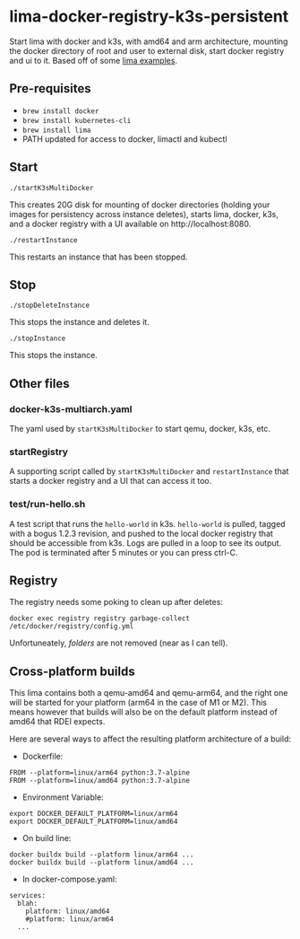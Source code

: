 # lima-docker-registry-k3s-persistent
Start lima with docker and k3s, with amd64 and arm architecture, mounting the docker directory of root and user to external disk, start docker registry and ui to it. Based off of some [lima examples](https://github.com/lima-vm/lima/tree/master/examples).

## Pre-requisites
* `brew install docker`
* `brew install kubernetes-cli`
* `brew install lima`
* PATH updated for access to docker, limactl and kubectl

## Start
`./startK3sMultiDocker`

This creates 20G disk for mounting of docker directories (holding your images for persistency across instance deletes), starts lima, docker, k3s, and a docker registry with a UI available on http://localhost:8080.

`./restartInstance`

This restarts an instance that has been stopped.

## Stop
`./stopDeleteInstance`

This stops the instance and deletes it.

`./stopInstance`

This stops the instance.

## Other files
### docker-k3s-multiarch.yaml
The yaml used by `startK3sMultiDocker` to start qemu, docker, k3s, etc.
### startRegistry
A supporting script called by `startK3sMultiDocker` and `restartInstance` that starts a docker registry and a UI that can access it too.
### test/run-hello.sh
A test script that runs the `hello-world` in k3s. `hello-world` is pulled, tagged with a bogus 1.2.3 revision, and pushed to the local docker registry that should be accessible from k3s. Logs are pulled in a loop to see its output. The pod is terminated after 5 minutes or you can press ctrl-C.

## Registry
The registry needs some poking to clean up after deletes:
```
docker exec registry registry garbage-collect /etc/docker/registry/config.yml
```

Unfortuneately, _folders_ are not removed (near as I can tell).

## Cross-platform builds

This lima contains both a qemu-amd64 and qemu-arm64, and the right one will be started for your platform (arm64 in the case of M1 or M2). This means however that builds will also be on the default platform instead of amd64 that RDEI expects.

Here are several ways to affect the resulting platform architecture of a build:

* Dockerfile:
```
FROM --platform=linux/arm64 python:3.7-alpine
FROM --platform=linux/amd64 python:3.7-alpine
```
* Environment Variable:
```
export DOCKER_DEFAULT_PLATFORM=linux/arm64
export DOCKER_DEFAULT_PLATFORM=linux/amd64
```
* On build line:
```
docker buildx build --platform linux/arm64 ...
docker buildx build --platform linux/amd64 ...
```
* In docker-compose.yaml:
```
services:
  blah:
    platform: linux/amd64
    #platform: linux/arm64
  ...
```
